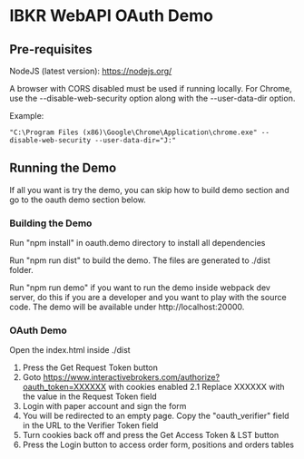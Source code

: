 # IBKR WebAPI OAuth Demo

## Pre-requisites

NodeJS (latest version): https://nodejs.org/

A browser with CORS disabled must be used if running locally. For Chrome, use the --disable-web-security option along with the --user-data-dir option.

Example:

`"C:\Program Files (x86)\Google\Chrome\Application\chrome.exe" --disable-web-security --user-data-dir="J:"`

## Running the Demo

If all you want is try the demo, you can skip how to build demo section and go to the oauth demo section below.

### Building the Demo

Run "npm install" in oauth.demo directory to install all dependencies

Run "npm run dist" to build the demo. The files are generated to ./dist folder.  

Run "npm run demo" if you want to run the demo inside webpack dev server, do this if you are a developer and you want to play with the source code. The demo will be available under http://localhost:20000.


### OAuth Demo
 
Open the index.html inside ./dist

1. Press the Get Request Token button
2. Goto https://www.interactivebrokers.com/authorize?oauth_token=XXXXXX with cookies enabled
	2.1 Replace XXXXXX with the value in the Request Token field
3. Login with paper account and sign the form
4. You will be redirected to an empty page.  Copy the "oauth_verifier" field in the URL to the Verifier Token field
5. Turn cookies back off and press the Get Access Token & LST button
6. Press the Login button to access order form, positions and orders tables

